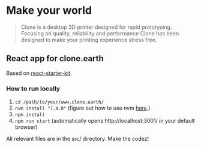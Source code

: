 # Make your world
> Clone is a desktop 3D printer designed for rapid prototyping. Focusing on quality, reliability and performance Clone has been designed to make your printing experience stress free.

## React app for clone.earth

Based on [react-starter-kit](https://github.com/kriasoft/react-starter-kit).

### How to run locally
1. `cd /path/to/your/www.clone.earth/`
2. `nvm install "7.4.0"` (figure out how to use nvm [here](https://github.com/creationix/nvm#node-version-manager---).)
3. `npm install`
4. `npm run start` (automatically opens http://localhost:3001/ in your default browser)

All relevant files are in the src/ directory. Make the codez!